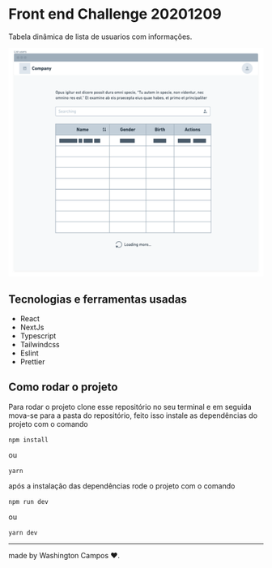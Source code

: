 # Front end Challenge 20201209

Tabela dinâmica de lista de usuarios com informações.

![Layout](public/assets/list.png)

## Tecnologias e ferramentas usadas

- React
- NextJs
- Typescript
- Tailwindcss
- Eslint
- Prettier

## Como rodar o projeto

Para rodar o projeto clone esse repositório no seu terminal e em seguida mova-se para a pasta do repositório, feito isso instale as dependências do projeto com o comando

```
npm install
```
ou
```
yarn
```

após a instalação das dependências rode o projeto com o comando
```
npm run dev
```
ou
```
yarn dev
```

---
made by Washington Campos ❤️.
